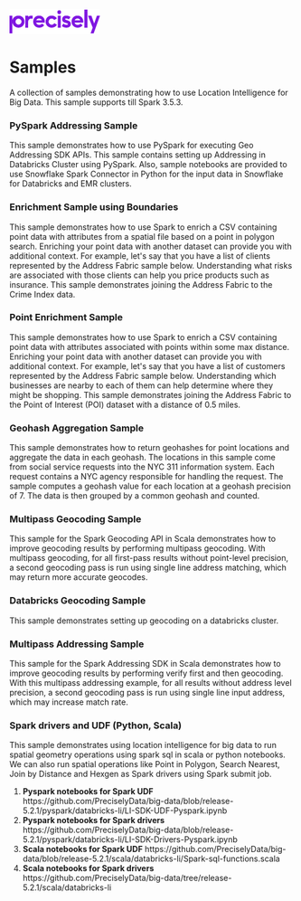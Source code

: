 ![Precisely](Precisely_Logo.png "Precisely")

# Samples

A collection of samples demonstrating how to use Location Intelligence for Big Data. This sample supports till Spark 3.5.3.

### PySpark Addressing Sample
This sample demonstrates how to use PySpark for executing Geo Addressing SDK APIs. This sample contains setting up Addressing in Databricks Cluster using PySpark. Also, sample notebooks are provided to use Snowflake Spark Connector in Python for the input data in Snowflake for Databricks and EMR clusters. 

### Enrichment Sample using Boundaries
This sample demonstrates how to use Spark to enrich a CSV containing point data with attributes from a spatial file based on
a point in polygon search. Enriching your point data with another dataset can provide you with
additional context. For example, let's say that you have a list of clients represented by the Address Fabric
sample below. Understanding what risks are associated with those clients can help you price products such as insurance.
This sample demonstrates joining the Address Fabric to the Crime Index data.

### Point Enrichment Sample
This sample demonstrates how to use Spark to enrich a CSV containing point data with attributes associated with
points within some max distance. Enriching your point data with another dataset can provide you with
additional context. For example, let's say that you have a list of customers represented by the Address Fabric
sample below. Understanding which businesses are nearby to each of them can help determine where they might be
shopping. This sample demonstrates joining the Address Fabric to the Point of Interest (POI) dataset with a distance
of 0.5 miles.

### Geohash Aggregation Sample
This sample demonstrates how to return geohashes for point locations and aggregate the data in each geohash.
The locations in this sample come from social service requests into the NYC 311 information system.
Each request contains a NYC agency responsible for handling the request.
The sample computes a geohash value for each location at a geohash precision of 7.
The data is then grouped by a common geohash and counted.

### Multipass Geocoding Sample
This sample for the Spark Geocoding API in Scala demonstrates how to improve geocoding results by performing multipass geocoding. With multipass geocoding, for all first-pass results without point-level precision, a second geocoding pass is run using single line address matching, which may return more accurate geocodes.

### Databricks Geocoding Sample
This sample demonstrates setting up geocoding on a databricks cluster.

### Multipass Addressing Sample
This sample for the Spark Addressing SDK in Scala demonstrates how to improve geocoding results by performing verify first and then geocoding. With this multipass addressing example, for all results without address level precision, a second geocoding pass is run using single line input address, which may increase match rate.

### Spark drivers and UDF (Python, Scala)
This sample demonstrates using location intelligence for big data to run spatial geometry operations using spark sql in scala or python notebooks. We can also run spatial operations like Point in Polygon, Search Nearest, Join by Distance and Hexgen as Spark drivers using Spark submit job. 

<ol>
  <li><strong>Pyspark notebooks for Spark UDF</strong> https://github.com/PreciselyData/big-data/blob/release-5.2.1/pyspark/databricks-li/LI-SDK-UDF-Pyspark.ipynb</li>
  <li><strong>Pyspark notebooks for Spark drivers</strong> https://github.com/PreciselyData/big-data/blob/release-5.2.1/pyspark/databricks-li/LI-SDK-Drivers-Pyspark.ipynb</li>
  <li><strong>Scala notebooks for Spark UDF</strong> https://github.com/PreciselyData/big-data/blob/release-5.2.1/scala/databricks-li/Spark-sql-functions.scala</li>
  <li><strong>Scala notebooks for Spark drivers</strong> https://github.com/PreciselyData/big-data/tree/release-5.2.1/scala/databricks-li</li>
</ol>





